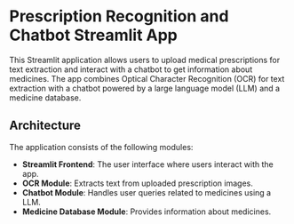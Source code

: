 # Prescription Recognition and Chatbot Streamlit App

This Streamlit application allows users to upload medical prescriptions for text extraction and interact with a chatbot to get information about medicines. The app combines Optical Character Recognition (OCR) for text extraction with a chatbot powered by a large language model (LLM) and a medicine database.

## Architecture

The application consists of the following modules:

- **Streamlit Frontend**: The user interface where users interact with the app.
- **OCR Module**: Extracts text from uploaded prescription images.
- **Chatbot Module**: Handles user queries related to medicines using a LLM.
- **Medicine Database Module**: Provides information about medicines.
